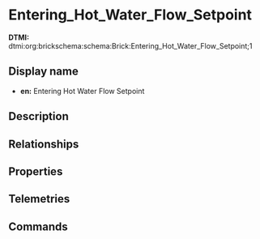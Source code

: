 # Entering_Hot_Water_Flow_Setpoint
**DTMI:** dtmi:org:brickschema:schema:Brick:Entering_Hot_Water_Flow_Setpoint;1
## Display name
- **en:** Entering Hot Water Flow Setpoint
## Description
## Relationships
## Properties
## Telemetries
## Commands
